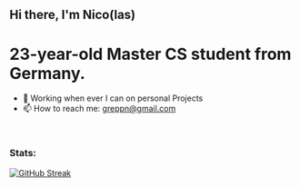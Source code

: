 ## Hi there, I'm Nico(las)

# 23-year-old Master CS student from Germany.

- 🔭 Working when ever I can on personal Projects
- 📫 How to reach me: greppn@gmail.com

<br>

### Stats: 

[![GitHub Streak](http://github-readme-streak-stats.herokuapp.com?user=Xylight0&theme=dark&background=0d1117)](https://git.io/streak-stats)
 
  
